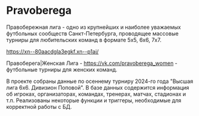 # Pravoberega
Правобережная лига - одно из крупнейших и наиболее уважаемых футбольных сообществ Санкт-Петербурга, проводящее массовые турниры для любительских команд в формате 5х5, 6х6, 7х7.

https://xn--80aacdgla3egkf.xn--p1ai/

Правоберега|Женская Лига - https://vk.com/pravoberega_women - футбольные турниры для женских команд.

В проекте собраны данные по осеннему турниру 2024-го года "Высшая лига 6х6. Дивизион Поповой". В базе данных содержится информация об игроках, организаторах, командах, тренерах, матчах, стадионах и т.п.
Реализованы некоторые функции и триггеры, необходимые для корректной работы с БД.
